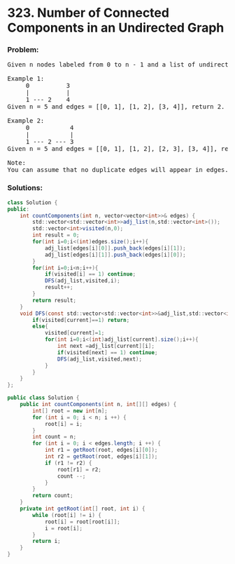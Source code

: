 # 323. Number of Connected Components in an Undirected Graph

### Problem:

<pre>
Given n nodes labeled from 0 to n - 1 and a list of undirected edges (each edge is a pair of nodes), write a function to find the number of connected components in an undirected graph.

Example 1:
     0          3
     |          |
     1 --- 2    4
Given n = 5 and edges = [[0, 1], [1, 2], [3, 4]], return 2.

Example 2:
     0           4
     |           |
     1 --- 2 --- 3
Given n = 5 and edges = [[0, 1], [1, 2], [2, 3], [3, 4]], return 1.

Note:
You can assume that no duplicate edges will appear in edges. Since all edges are undirected, [0, 1] is the same as [1, 0] and thus will not appear together in edges.
</pre>

### Solutions:

```java
class Solution {
public:
    int countComponents(int n, vector<vector<int>>& edges) {
        std::vector<std::vector<int>>adj_list(n,std::vector<int>());
        std::vector<int>visited(n,0);
        int result = 0;
        for(int i=0;i<(int)edges.size();i++){
            adj_list[edges[i][0]].push_back(edges[i][1]);
            adj_list[edges[i][1]].push_back(edges[i][0]);
        }
        for(int i=0;i<n;i++){
            if(visited[i] == 1) continue;
            DFS(adj_list,visited,i);
            result++;
        }
        return result;
    }
    void DFS(const std::vector<std::vector<int>>&adj_list,std::vector<int>&visited,int current){
        if(visited[current]==1) return;
        else{
            visited[current]=1;
            for(int i=0;i<(int)adj_list[current].size();i++){
                int next =adj_list[current][i];
                if(visited[next] == 1) continue;
                DFS(adj_list,visited,next);
            }
        }
    }
};
```

```java
public class Solution {
    public int countComponents(int n, int[][] edges) {
        int[] root = new int[n];
        for (int i = 0; i < n; i ++) {
            root[i] = i;
        }
        int count = n;
        for (int i = 0; i < edges.length; i ++) {
            int r1 = getRoot(root, edges[i][0]);
            int r2 = getRoot(root, edges[i][1]);
            if (r1 != r2) {
                root[r1] = r2;
                count --;
            }
        }
        return count;
    }
    private int getRoot(int[] root, int i) {
        while (root[i] != i) {
            root[i] = root[root[i]];
            i = root[i];
        }
        return i;
    }
}
```